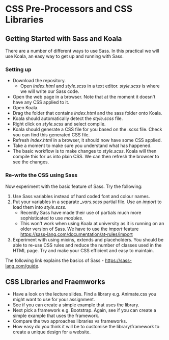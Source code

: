 # CSS Pre-Processors and CSS Libraries

## Getting Started with Sass and Koala
There are a number of different ways to use Sass. In this practical we will use Koala, an easy way to get up and running with Sass.

### Setting up
* Download the repository.
  * Open *index.html* and *style.scss* in a text editor.
    *style.scss* is where we will write our Sass code.
* Open the web page in a browser. Note that at the moment it doesn't have any CSS applied to it.
* Open Koala.
* Drag the folder that contains *index.html* and the sass folder onto Koala.
* Koala should automatically detect the *style.scss* file.
* Right click on *style.scss* and select compile.
* Koala should generate a CSS file for you based on the *.scss* file. Check you can find this generated CSS file.
* Refresh *index.html* in a browser, it should now have some CSS applied.
* Take a moment to make sure you understand what has happened.
* The basic workflow is to make changes to *style.scss*. Koala will then compile this for us into plain CSS. We can then refresh the browser to see the changes.

### Re-write the CSS using Sass
Now experiment with the basic feature of Sass. Try the following:
1. Use Sass variables instead of hard coded font and colour names.
2. Put your variables in a separate *_vars.scss* partial file. Use an *import* to load them into *style.scss*.
    * Recently Sass have made their use of partials much more sophisticated to use *modules*.
    * This won't work when using Koala at university as it is running on an older version of Sass. We have to use the *import* feature https://sass-lang.com/documentation/at-rules/import
3. Experiment with using mixins, extends and placeholders. You should be able to re-use CSS rules and reduce the number of classes used in the HTML page. Try and make your CSS efficient and easy to maintain.

The following link explains the basics of Sass - https://sass-lang.com/guide.

## CSS Libraries and Fraemworks
* Have a look on the lecture slides. Find a library e.g. Animate.css you might want to use for your assignment.
* See if you can create a simple example that uses the library.
* Next pick a framework e.g. Bootstrap. Again, see if you can create a simple example that uses the framework.
* Compare the two approaches libraries vs frameworks.
* How easy do you think it will be to customise the library/framework to create a unique design for a website. 
